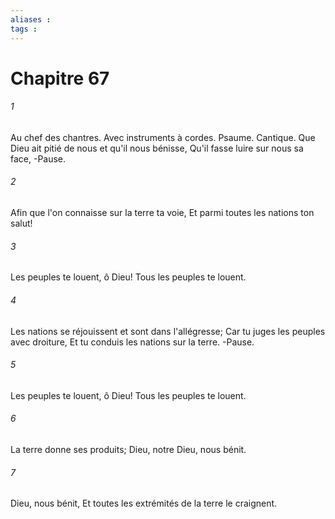```yaml
---
aliases : 
tags : 
---
```


# Chapitre 67

###### 1
Au chef des chantres. Avec instruments à cordes. Psaume. Cantique. Que Dieu ait pitié de nous et qu'il nous bénisse, Qu'il fasse luire sur nous sa face, -Pause.
###### 2
Afin que l'on connaisse sur la terre ta voie, Et parmi toutes les nations ton salut!
###### 3
Les peuples te louent, ô Dieu! Tous les peuples te louent.
###### 4
Les nations se réjouissent et sont dans l'allégresse; Car tu juges les peuples avec droiture, Et tu conduis les nations sur la terre. -Pause.
###### 5
Les peuples te louent, ô Dieu! Tous les peuples te louent.
###### 6
La terre donne ses produits; Dieu, notre Dieu, nous bénit.
###### 7
Dieu, nous bénit, Et toutes les extrémités de la terre le craignent.
